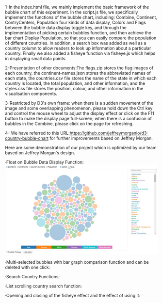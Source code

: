 1-In the index.html file, we mainly implement the basic framework of the bubble chart of this experiment. In the script.js file, we specifically implement the functions of the bubble chart, including: Combine, Continent, ContryCenters, Population four kinds of data display, Colors and Flags between the bubble data display toggle key, and through the implementation of picking certain bubbles function, and then achieve the bar chart Display Population, so that you can easily compare the population of different countries. In addition, a search box was added as well as a country column to allow readers to look up information about a particular country. Finally we also added a fisheye function via fisheye.js which helps in displaying small data points.

2-Presentation of other documents:The flags.zip stores the flag images of each country, the continent-names.json stores the abbreviated names of each state, the countries.csv file stores the name of the state in which each country is located, the total population, and other information, and the styles.css file stores the position, colour, and other information in the visualisation components.

3-Restricted by D3's own frame: when there is a sudden movement of the image and some overlapping phenomenon, please hold down the Ctrl key and control the mouse wheel to adjust the display effect or click on the F11 button to make the display page full-screen; when there is a confusion of bubbles in the Combine, please click on the page for refreshing.

4- We have referred to this URL:https://github.com/jeffreymorganio/d3-country-bubble-chart for further improvements based on Jeffrey Morgan.

Here are some demonstration of our project which is optimized by our team based on Jeffrey Morgan's design.

·Float on Bubble Data Display Function:
![Float on Bubble Data Display Function](/GIF汇总/1.gif?raw=true)

·Multi-selected bubbles with bar graph comparison function and can be deleted with one click:

·Search Country Functions:

·List scrolling country search function:

·Opening and closing of the fisheye effect and the effect of using it:





